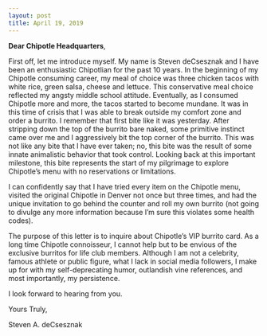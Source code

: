 ```yaml
---
layout: post
title: April 19, 2019
---
```


**Dear Chipotle Headquarters**, 

First off, let me introduce myself.  My name is Steven deCsesznak and I have been an enthusiastic Chipotlian for the past 10 years.  In the beginning of my Chipotle consuming career, my meal of choice was three chicken tacos with white rice, green salsa, cheese and lettuce.  This conservative meal choice reflected my angsty middle school attitude.  Eventually, as I consumed Chipotle more and more, the tacos started to become mundane.  It was in this time of crisis that I was able to break outside my comfort zone and order a burrito.  I remember that first bite like it was yesterday.  After stripping down the top of the burrito bare naked, some primitive instinct came over me and I aggressively bit the top corner of the burrito.  This was not like any bite that I have ever taken; no, this bite was the result of some innate animalistic behavior that took control.  Looking back at this important milestone, this bite represents the start of my pilgrimage to explore Chipotle’s menu with no reservations or limitations.  

I can confidently say that I have tried every item on the Chipotle menu, visited the original Chipotle in Denver not once but three times, and had the unique invitation to go behind the counter and roll my own burrito (not going to divulge any more information because I’m sure this violates some health codes).  

The purpose of this letter is to inquire about Chipotle’s VIP burrito card.  As a long time Chipotle connoisseur, I cannot help but to be envious of the exclusive burritos for life club members.  Although I am not a celebrity, famous athlete or public figure, what I lack in social media followers, I make up for with my self-deprecating humor, outlandish vine references, and most importantly, my persistence.  

I look forward to hearing from you.  

Yours Truly,


Steven A. deCsesznak